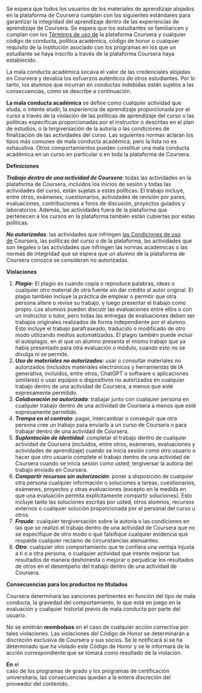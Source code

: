 
Se espera que todos los usuarios de los materiales de aprendizaje alojados en la plataforma de Coursera cumplan con los siguientes estándares para garantizar la integridad del aprendizaje dentro de las experiencias de aprendizaje de Coursera. Se espera que los estudiantes se familiaricen y cumplan con los [Términos de uso de](https://www.coursera.org/about/terms) la plataforma Coursera y cualquier código de conducta, política académica, código de honor o cualquier requisito de la institución asociado con los programas en los que un estudiante se haya inscrito a través de la plataforma Coursera haya establecido.

La mala conducta académica socava el valor de las credenciales alojadas en Coursera y devalúa los esfuerzos auténticos de otros estudiantes. Por lo tanto, los alumnos que incurran en conductas indebidas están sujetos a las consecuencias, como se describe a continuación.

**La mala conducta académica** se define como cualquier actividad que eluda, o intente eludir, la experiencia de aprendizaje proporcionada por el curso a través de la violación de las políticas de aprendizaje del curso o las políticas específicas proporcionadas por el instructor o descritas en el plan de estudios, o la tergiversación de la autoría o las condiciones de finalización de las actividades del curso. Las siguientes normas aclaran los tipos más comunes de mala conducta académica, pero la lista no es exhaustiva. Otros comportamientos pueden constituir una mala conducta académica en un curso en particular o en toda la plataforma de Coursera.

**Definiciones**

**_Trabajo dentro de una actividad de Coursera_**: todas las actividades en la plataforma de Coursera, incluidos los inicios de sesión y todas las actividades del curso, están sujetas a estas políticas. El trabajo incluye, entre otros, exámenes, cuestionarios, actividades de revisión por pares, evaluaciones, contribuciones a foros de discusión, proyectos guiados y laboratorios. Además, las actividades fuera de la plataforma que pertenecen a los cursos en la plataforma también están cubiertas por estas políticas.

**_No autorizadas_**: las actividades que infringen [las Condiciones de uso de](https://www.coursera.org/about/terms) Coursera, las políticas del curso o de la plataforma, las actividades que son ilegales o las actividades que infringen las normas académicas o las normas de integridad que se espera que un alumno de la plataforma de Coursera conozca se consideran no autorizadas.

**Violaciones**

1. **_Plagio:_** El plagio es cuando copia o reproduce palabras, ideas o cualquier otro material de otra fuente sin dar crédito al autor original. El plagio también incluye la práctica de emplear o permitir que otra persona altere o revise su trabajo, y luego presentar el trabajo como propio. Los alumnos pueden discutir las evaluaciones entre ellos o con un instructor o tutor, pero todas las entregas de evaluaciones deben ser trabajos originales realizados de forma independiente por el alumno. Esto incluye el trabajo parafraseado, traducido o modificado de otro modo utilizando medios automatizados. El plagio también puede incluir el autoplagio, en el que un alumno presenta el mismo trabajo que ya había presentado para otra evaluación o módulo, cuando esto no se divulga ni se permite.
2. **_Uso de materiales no autorizados:_** usar o consultar materiales no autorizados (incluidos materiales electrónicos y herramientas de IA generativa, incluidos, entre otros, ChatGPT o software o aplicaciones similares) o usar equipos o dispositivos no autorizados en cualquier trabajo dentro de una actividad de Coursera, a menos que esté expresamente permitido.
3. **_Colaboración no autorizada_**: trabajar junto con cualquier persona en cualquier trabajo dentro de una actividad de Coursera a menos que esté expresamente permitido.
4. **_Trampa en el contrato_**: pagar, intercambiar o conseguir que otra persona cree un trabajo para enviarlo a un curso de Coursera o para trabajar dentro de una actividad de Coursera.
5. **_Suplantación de identidad_**: completar el trabajo dentro de cualquier actividad de Coursera (incluidos, entre otros, exámenes, evaluaciones y actividades de aprendizaje) cuando se inicia sesión como otro usuario o hacer que otro usuario complete el trabajo dentro de una actividad de Coursera cuando se inicia sesión como usted; tergiversar la autoría del trabajo enviado en Coursera.
6. **_Compartir recursos sin autorización_**: poner a disposición de cualquier otra persona cualquier información o soluciones a tareas, cuestionarios, exámenes, proyectos y otras evaluaciones (excepto en la medida en que una evaluación permita explícitamente compartir soluciones). Esto incluye tanto las soluciones escritas por usted, otros alumnos, recursos externos o cualquier solución proporcionada por el personal del curso u otros.
7. **_Fraude_**: cualquier tergiversación sobre la autoría o las condiciones en las que se realizó el trabajo dentro de una actividad de Coursera que no se especifique de otro modo o que falsifique cualquier evidencia que respalde cualquier reclamo de circunstancias atenuantes.
8. **_Otro_**: cualquier otro comportamiento que te confiera una ventaja injusta a ti o a otra persona, o cualquier actividad que intente mejorar tus resultados de manera deshonesta o mejorar o perjudicar los resultados de otros en el desempeño del trabajo dentro de una actividad de Coursera.

**Consecuencias para los productos no titulados**

Coursera determinará las sanciones pertinentes en función del tipo de mala conducta, la gravedad del comportamiento, lo que está en juego en la evaluación y cualquier historial previo de mala conducta por parte del usuario.

No se emitirán **reembolsos** en el caso de cualquier acción correctiva por tales violaciones. Las violaciones del Código de Honor se determinarán a discreción exclusiva de Coursera y sus socios. Se le notificará si se ha determinado que ha violado este Código de Honor y se le informará de la acción correspondiente que se tomará como resultado de la violación.

**En** el  
caso de los programas de grado y los programas de certificación universitaria, las consecuencias quedan a la entera discreción del proveedor del contenido.